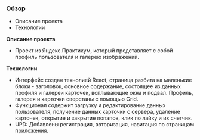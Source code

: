 
### Обзор

* Описание проекта
* Технологии

**Описание проекта**

* Проект из Яндекс.Практикум, который представляет с собой профиль пользователя и галерею изображений.

**Технологии**

* Интерфейс создан технолией React, страница разбита на маленькие блоки - заголовок, основное содержание, состоящее из данных профиля и галереи карточек,  всплывающие окна и подвал. Профиль, галерея и карточки сверстаны с помощью Grid.
* Функционал содержит загрузку и редактирование данных пользователя, получение данных карточки с сервера, удаление карточек, открытие и закрытие попапов, клик по лайку и их счетчик.
* UPD: Добавлены регистрация, авторизация, навигация по страницам приложения.